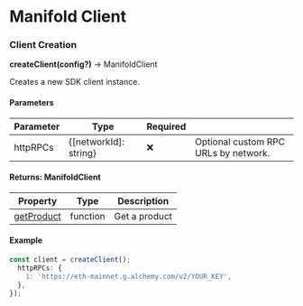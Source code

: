 # Manifold Client

### Client Creation

**createClient(config?)** → ManifoldClient&#x20;

Creates a new SDK client instance.

#### Parameters

| Parameter | Type                   | Required |                                      |
| --------- | ---------------------- | -------- | ------------------------------------ |
| httpRPCs  | {\[networkId]: string} | ❌        | Optional custom RPC URLs by network. |

#### Returns: ManifoldClient

| Property                    | Type     | Description   |
| --------------------------- | -------- | ------------- |
| [getProduct](getproduct.md) | function | Get a product |

#### Example

```jsx
const client = createClient();
  httpRPCs: {
    1: 'https://eth-mainnet.g.alchemy.com/v2/YOUR_KEY',
  },
});
```
